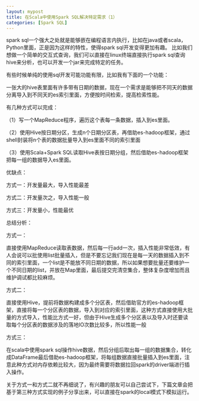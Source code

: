```yaml
---
layout: mypost
title: 在Scala中使用Spark SQL解决特定需求（1）
categories: [Spark SQL]
---
```



spark sql一个强大之处就是能够嵌在编程语言内执行，比如在java或者scala，Python里面，正是因为这样的特性，使得spark sql开发变得更加有趣。 比如我们想做一个简单的交互式查询，我们可以直接在linux终端直接执行spark sql查询hive来分析，也可以开发一个jar来完成特定的任务。



有些时候单纯的使用sql开发可能功能有限，比如我有下面的一个功能：

一张大的hive表里面有许多带有日期的数据，现在一个需求是能够把不同天的数据分离导入到不同天的es索引里面，方便按时间检索，提高检索性能。

有几种方式可以完成：


（1）写一个MapReduce程序，遍历这个表每一条数据，插入到es里面。


（2）使用Hive按日期分区，生成n个日期分区表，再借助es-hadoop框架，通过shell封装将n个表的数据批量导入到es里面不同的索引里面


（3）使用Scala+Spark SQL读取Hive表按日期分组，然后借助es-hadoop框架把每一组的数据导入es里面。




优缺点：


方式一：开发量最大，导入性能最差


方式二：开发量次之，导入性能一般


方式三：开发量小，性能最优




总结分析：

方式一：

直接使用MapReduce读取表数据，然后每一行add一次，插入性能非常低效，有人会说可以批使用list批量插入，但是不要忘记我们现在是每一天的数据插入到不同的索引里面，一个list是不能放不同日期的数据，所以如果想要批量还要维护一个不同日期的list，并放在Map里面，最后提交完清空集合，整体复杂度增加而且维护调试都比较麻烦。



方式二：

直接使用Hive，提前将数据构建成多个分区表，然后借助官方的es-hadoop框架，直接将每一个分区表的数据，导入到对应的索引里面，这种方式直接使用大批量的方式导入，性能比方式一好，但由于Hive生成多个分区表以及导入时还要读取每个分区表的数据涉及的落地IO次数比较多，所以性能一般



方式三：

在scala中使用spark sql操作hive数据，然后分组后取出每一组的数据集合，转化成DataFrame最后借助es-hadoop框架，将每组数据直接批量插入到es里面，注意此种方式对内存依赖比较大，因为最终需要将数据拉回spark的driver端进行插入操作。




关于方式一和方式二就不再细说了，有兴趣的朋友可以自己尝试下，下篇文章会把基于第三种方式实现的例子分享出来，可以直接在spark的local模式下模拟运行。

